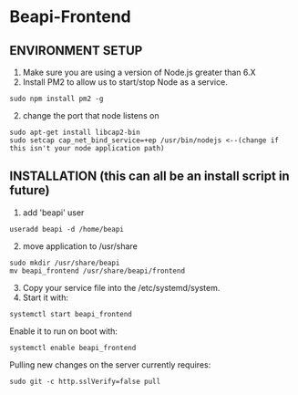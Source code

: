 # Beapi-Frontend

## ENVIRONMENT SETUP
1. Make sure you are using a version of Node.js greater than 6.X
2. Install PM2 to allow us to start/stop Node as a service.
```
sudo npm install pm2 -g
```

2. change the port that node listens on
```
sudo apt-get install libcap2-bin
sudo setcap cap_net_bind_service=+ep /usr/bin/nodejs <--(change if this isn't your node application path)
```

## INSTALLATION (this can all be an install script in future)
1. add 'beapi' user
```
useradd beapi -d /home/beapi
```
2. move application to /usr/share
```
sudo mkdir /usr/share/beapi
mv beapi_frontend /usr/share/beapi/frontend
```
3. Copy your service file into the /etc/systemd/system.
4. Start it with:
```
systemctl start beapi_frontend
```
Enable it to run on boot with:
```
systemctl enable beapi_frontend
```

Pulling new changes on the server currently requires:
```
sudo git -c http.sslVerify=false pull
```
